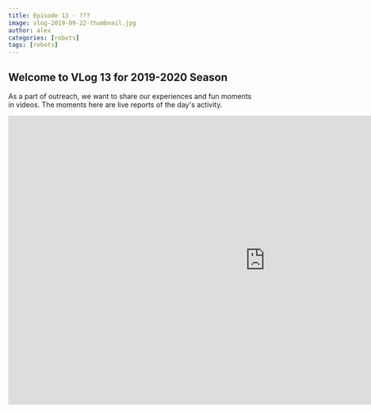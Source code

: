 ```yaml
---
title: Episode 13 - ???
image: vlog-2019-09-22-thumbnail.jpg
author: alex
categories: [robots]
tags: [robots]
---
```


## Welcome to VLog 13 for 2019-2020 Season
As a part of outreach, we want to share our experiences and fun moments in videos. The moments here are live reports of the day's activity.

<iframe width="1036" height="583" src="https://www.youtube.com/embed/BXQtYR1XmcM" frameborder="0" allow="accelerometer; autoplay; encrypted-media; gyroscope; picture-in-picture" allowfullscreen data-uk-responsive></iframe>
